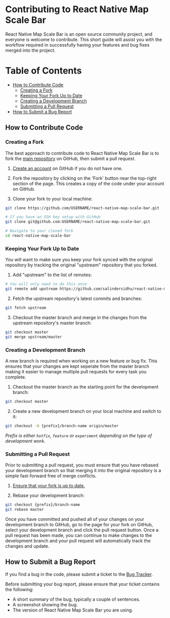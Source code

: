 # Contributing to React Native Map Scale Bar

React Native Map Scale Bar is an open source community project, and everyone is welcome to contribute. This short guide will assist you with the workflow required in successfully having your features and bug fixes merged into the project.

# Table of Contents

- [How to Contribute Code](#how-to-contribute-code)
  - [Creating a Fork](#creating-a-fork)
  - [Keeping Your Fork Up to Date](#keeping-your-fork-up-to-date)
  - [Creating a Development Branch](#creating-a-development-branch)
  - [Submitting a Pull Request](#submitting-a-pull-request)
- [How to Submit a Bug Report](#how-to-submit-a-bug-report)

## How to Contribute Code

### Creating a Fork

The best approach to contribute code to React Native Map Scale Bar is to fork the [main repository](https://github.com/salindersidhu/react-native-map-scale-bar) on GitHub, then submit a pull request.

1. [Create an account](https://github.com/join) on GitHub if you do not have one.

2. Fork the repository by clicking on the 'Fork' button near the top-right section of the page. This creates a copy of the code under your account on GitHub.

3. Clone your fork to your local machine:

```bash
git clone https://github.com/USERNAME/react-native-map-scale-bar.git

# If you have an SSH key setup with GitHub
git clone git@github.com:USERNAME/react-native-map-scale-bar.git

# Navigate to your cloned fork
cd react-native-map-scale-bar
```

### Keeping Your Fork Up to Date

You will want to make sure you keep your fork synced with the original repository by tracking the original "upstream" repository that you forked.

1. Add "upstream" to the list of remotes:

```bash
# You will only need to do this once
git remote add upstream https://github.com/salindersidhu/react-native-map-scale-bar.git
```

2. Fetch the upstream repository's latest commits and branches:

```bash
git fetch upstream
```

3. Checkout the master branch and merge in the changes from the upstream repository's master branch:

```bash
git checkout master
git merge upstream/master
```

### Creating a Development Branch

A new branch is required when working on a new feature or bug fix. This ensures that your changes are kept seperate from the master branch making it easier to manage multiple pull requests for every task you complete.

1. Checkout the master branch as the starting point for the development branch:

```bash
git checkout master
```

2. Create a new development branch on your local machine and switch to it:

```bash
git checkout -b {prefix}/branch-name origin/master
```

_Prefix is either `hotfix`, `feature` or `experiment` depending on the type of development work._

### Submitting a Pull Request

Prior to submitting a pull request, you must ensure that you have rebased your
development branch so that merging it into the original repository is a simple
fast-forward free of merge conflicts.

1. [Ensure that your fork is up to date.](#keeping-your-fork-up-to-date)

2. Rebase your development branch:

```bash
git checkout {prefix}/branch-name
git rebase master
```

Once you have committed and pushed all of your changes on your development branch to GitHub, go to the page for your fork on GitHub, select your development branch and click the pull request button. Once a pull request has been made, you can continue to make changes to the development branch and your pull request will automatically track the changes and update.

## How to Submit a Bug Report

If you find a bug in the code, please submit a ticket to the [Bug Tracker](https://github.com/salindersidhu/react-native-map-scale-bar/issues).

Before submitting your bug report, please ensure that your ticket contains the following:

- A short summary of the bug, typically a couple of sentences.
- A screenshot showing the bug.
- The version of React Native Map Scale Bar you are using.
